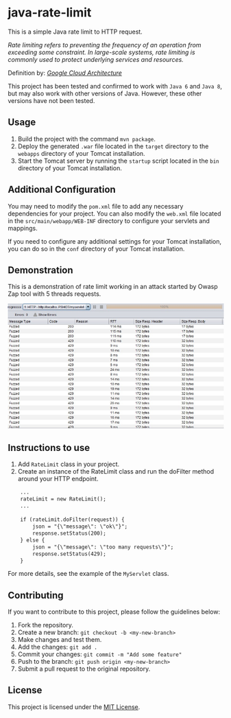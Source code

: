 ﻿# java-rate-limit

This is a simple Java rate limit to HTTP request.

_Rate limiting refers to preventing the frequency of an operation from exceeding some constraint. In large-scale systems, rate limiting is commonly used to protect underlying services and resources._

Definition by: [_Google Cloud Architecture_](https://cloud.google.com/architecture/rate-limiting-strategies-techniques)

This project has been tested and confirmed to work with `Java 6` and `Java 8`, but may also work with other versions of Java. However, these other versions have not been tested.

## Usage

1. Build the project with the command `mvn package`.
2. Deploy the generated `.war` file located in the `target` directory to the `webapps` directory of your Tomcat installation.
3. Start the Tomcat server by running the `startup` script located in the `bin` directory of your Tomcat installation.

## Additional Configuration

You may need to modify the `pom.xml` file to add any necessary dependencies for your project. You can also modify the `web.xml` file located in the `src/main/webapp/WEB-INF` directory to configure your servlets and mappings.

If you need to configure any additional settings for your Tomcat installation, you can do so in the `conf` directory of your Tomcat installation.

## Demonstration

This is a demonstration of rate limit working in an attack started by Owasp Zap tool with 5 threads requests.

![alt text](src/main/resources/demonstration.jpeg "Demonstration of rate limit working")

## Instructions to use

1. Add `RateLimit` class in your project.
2. Create an instance of the RateLimit class and run the doFilter method around your HTTP endpoint.

```
    ...
    rateLimit = new RateLimit();
    ...

    if (rateLimit.doFilter(request)) {
        json = "{\"message\": \"ok\"}";
        response.setStatus(200);			
    } else {
        json = "{\"message\": \"too many requests\"}";
        response.setStatus(429);
    }

```

For more details, see the example of the `MyServlet` class.

## Contributing

If you want to contribute to this project, please follow the guidelines below:

1. Fork the repository.
2. Create a new branch: `git checkout -b <my-new-branch>`
3. Make changes and test them.
4. Add the changes: `git add .`
5. Commit your changes: `git commit -m "Add some feature"`
6. Push to the branch: `git push origin <my-new-branch>`
7. Submit a pull request to the original repository.

## License

This project is licensed under the [MIT License](https://opensource.org/licenses/MIT).
